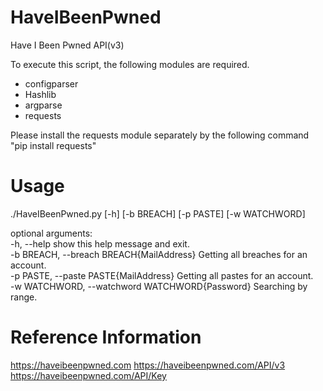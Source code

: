 # HaveIBeenPwned
Have I Been Pwned API(v3)

To execute this script, the following modules are required.
- configparser
- Hashlib
- argparse
- requests

Please install the requests module separately by the following command
"pip install requests"

# Usage
./HaveIBeenPwned.py [-h] [-b BREACH] [-p PASTE] [-w WATCHWORD]

optional arguments:<br>
-h, --help show this help message and exit.<br>
-b BREACH, --breach BREACH{MailAddress} Getting all breaches for an account.<br>
-p PASTE, --paste PASTE{MailAddress} Getting all pastes for an account.<br>
-w WATCHWORD, --watchword WATCHWORD{Password} Searching by range.<br>

# Reference Information
https://haveibeenpwned.com
https://haveibeenpwned.com/API/v3
https://haveibeenpwned.com/API/Key
